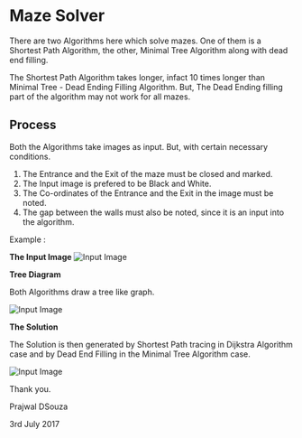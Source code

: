 # Maze Solver
There are two Algorithms here which solve mazes. One of them is a Shortest Path Algorithm, the other, Minimal Tree Algorithm along with dead end filling.

The Shortest Path Algorithm takes longer, infact 10 times longer than Minimal Tree - Dead Ending Filling Algorithm.
But, 
The Dead Ending filling part of the algorithm may not work for all mazes. 


## Process
Both the Algorithms take images as input. But, with certain necessary conditions. 
1) The Entrance and the Exit of the maze must be closed and marked.
2) The Input image is prefered to be Black and White.
3) The Co-ordinates of the Entrance and the Exit in the image must be noted.
4) The gap between the walls must also be noted, since it is an input into the algorithm. 


Example :

**The Input Image**
![Input Image](https://github.com/prajwalsouza/Maze-Solver/blob/master/Images/InputImageCompressed.jpg)



**Tree Diagram**

Both Algorithms draw a tree like graph.

![Input Image](https://github.com/prajwalsouza/Maze-Solver/blob/master/Images/TreeDataCompressed.png)


**The Solution**

The Solution is then generated by Shortest Path tracing in Dijkstra Algorithm case and by Dead End Filling in the Minimal Tree Algorithm case. 

![Input Image](https://github.com/prajwalsouza/Maze-Solver/blob/master/Images/MazeSolutionCompressed.png)


Thank you. 

Prajwal DSouza

3rd July 2017
